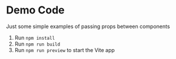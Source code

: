 # Demo Code

Just some simple examples of passing props between components

1. Run `npm install`
2. Run `npm run build`
3. Run `npm run preview` to start the Vite app
